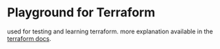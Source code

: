 # Playground for Terraform

used for testing and learning terraform. more explanation available in the [terraform docs](https://developer.hashicorp.com/terraform/tutorials/aws-get-started/install-cli).
